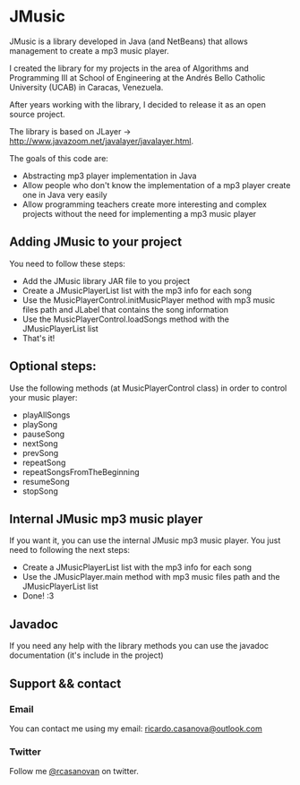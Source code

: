 # JMusic

JMusic is a library developed in Java (and NetBeans) that allows management to create a mp3 music player.

I created the library for my projects in the area of Algorithms and Programming III at School of Engineering at the Andrés Bello Catholic University (UCAB) in Caracas, Venezuela.

After years working with the library, I decided to release it as an open source project.

The library is based on JLayer -> http://www.javazoom.net/javalayer/javalayer.html.

The goals of this code are:

* Abstracting mp3 player implementation in Java
* Allow people who don't know the implementation of a mp3 player create one in Java very easily
* Allow programming teachers create more interesting and complex projects without the need for implementing a mp3 music player

## Adding JMusic to your project

You need to follow these steps:

* Add the JMusic library JAR file to you project
* Create a JMusicPlayerList list with the mp3 info for each song
* Use the MusicPlayerControl.initMusicPlayer method with mp3 music files path and JLabel that contains the song information
* Use the MusicPlayerControl.loadSongs method with the JMusicPlayerList list
* That's it!

## Optional steps:

Use the following methods (at MusicPlayerControl class) in order to control your music player:

* playAllSongs
* playSong
* pauseSong
* nextSong
* prevSong
* repeatSong
* repeatSongsFromTheBeginning
* resumeSong
* stopSong

## Internal JMusic mp3 music player

If you want it, you can use the internal JMusic mp3 music player. You just need to following the next steps:

* Create a JMusicPlayerList list with the mp3 info for each song
* Use the JMusicPlayer.main method with mp3 music files path and the JMusicPlayerList list
* Done! :3

## Javadoc

If you need any help with the library methods you can use the javadoc documentation (it's include in the project)

## Support && contact

### Email

You can contact me using my email: ricardo.casanova@outlook.com

### Twitter

Follow me [@rcasanovan](http://twitter.com/rcasanovan) on twitter.
